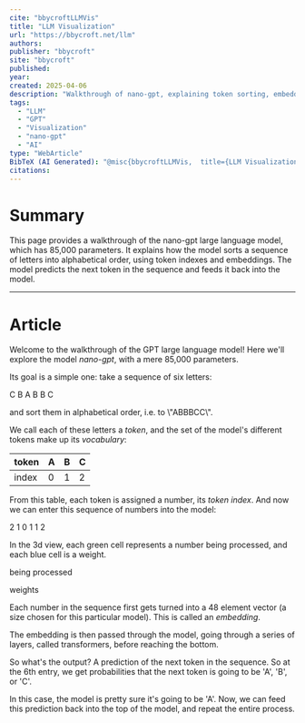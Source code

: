 ```yaml
---
cite: "bbycroftLLMVis"
title: "LLM Visualization"
url: "https://bbycroft.net/llm"
authors:
publisher: "bbycroft"
site: "bbycroft"
published:
year:
created: 2025-04-06
description: "Walkthrough of nano-gpt, explaining token sorting, embeddings, and next token prediction."
tags:
  - "LLM"
  - "GPT"
  - "Visualization"
  - "nano-gpt"
  - "AI"
type: "WebArticle"
BibTeX (AI Generated): "@misc{bbycroftLLMVis,  title={LLM Visualization},  url={https://bbycroft.net/},  note={Accessed}}"
citations:
---
```

# Summary

This page provides a walkthrough of the nano-gpt large language model, which has 85,000 parameters. It explains how the model sorts a sequence of letters into alphabetical order, using token indexes and embeddings. The model predicts the next token in the sequence and feeds it back into the model.

----
# Article

Welcome to the walkthrough of the GPT large language model! Here we'll explore the model *nano-gpt*, with a mere 85,000 parameters.

Its goal is a simple one: take a sequence of six letters:

C B A B B C

and sort them in alphabetical order, i.e. to \\"ABBBCC\\".

We call each of these letters a *token*, and the set of the model's different tokens make up its *vocabulary*:

| token | A | B | C |
|---|---|---|---|
| index | 0 | 1 | 2 |

From this table, each token is assigned a number, its *token index*. And now we can enter this sequence of numbers into the model:

2 1 0 1 1 2

In the 3d view, each green cell represents a number being processed, and each blue cell is a weight.

being processed

weights

Each number in the sequence first gets turned into a 48 element vector (a size chosen for this particular model). This is called an *embedding*.

The embedding is then passed through the model, going through a series of layers, called transformers, before reaching the bottom.

So what's the output? A prediction of the next token in the sequence. So at the 6th entry, we get probabilities that the next token is going to be 'A', 'B', or 'C'.

In this case, the model is pretty sure it's going to be 'A'. Now, we can feed this prediction back into the top of the model, and repeat the entire process.
